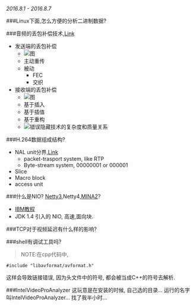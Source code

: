 *2016.8.1 - 2016.8.7*

###Linux下面,怎么方便的分析二进制数据?

###音频的丢包补偿技术,[Link](http://www.52im.net/thread-251-1-1.html)
* 发送端的丢包补偿
  * ![图](http://www.52im.net/data/attachment/forum/201604/23/130455smzvttseeztmpvpv.jpg)
  * 主动重传
  * 被动
    * FEC
    * 交织
* 接收端的丢包补偿
  * ![图](http://www.52im.net/data/attachment/forum/201604/23/130924z5xx519xpbkcjkbo.jpg)
  * 基于插入
  * 基于插值
  * 基于重构
  * ![错误隐藏技术的复杂度和质量关系](http://www.52im.net/data/attachment/forum/201604/23/131129pifaar8aerajae41.jpg)

###H.264数据组成结构?

* NAL unit分界,[Link](http://yumichan.net/video-processing/video-compression/introduction-to-h264-nal-unit/)
  * packet-trasport system, like RTP
  * Byte-stream system, 00000001 or 000001
* Slice
* Macro block
* access unit


###什么是NIO? [Netty3](http://netty.io/),Netty4,[MINA2](http://camel.apache.org/mina2.html)?
* [IBM教程](http://www.ibm.com/developerworks/cn/education/java/j-nio/index.html)
* JDK 1.4 引入的 NIO, 高速,面向块.

###TCP对于视频延迟有什么样的影响?

###shell有调试工具吗?


>NOTE:在cpp代码中,
```
#include "libavformat/avformat.h"
```
这样会导致链接错误, 因为头文件中的符号, 都会被当成C++的符号去解析.

###IntelVideoProAnalyzer
这玩意是在安装的时候, 自己选的目录...
运行的名字叫IntelVideoProAnalyzer...
找了我半小时...
